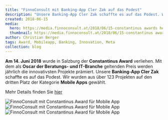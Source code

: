 ```yaml
---
title: "FinnoConsult mit Banking-App Cler Zak auf das Podest"
description: "Unsere Banking-App Cler Zak schaffte es auf das Podest. Wir wurden aus über 123 Projekten auf den dritten Platz der Kategorie Mobile Apps gewählt"
created: 2018-06-15
media:
  hero: https://media.finnoconsult.at/2018/06/15-constantinus awards hero.jpg
  thumbnail: https://media.finnoconsult.at/2018/06/15-constantinus awards thumb.jpg
author: Christian Berger
tags: Award, Mobileapp, Banking, Innovation, Meta
collection: blog
---
```


__Am 14. Juni 2018__ wurde in Salzburg der __Constantinus Award__ verliehen. Mit dem als __Oscar der Beratungs- und IT-Branche__ geltenden Preis werden jährlich die innovativsten Projekte prämiert. Unsere __Banking-App Cler Zak__ schaffte es auf das Podest. Wir wurden aus über 123 Projekten auf den dritten Platz der Kategorie __Mobile Apps__ gewählt.

Mehr Details finden Sie <a href="https://www.cler.ch/de/bank-cler/medien/medienmitteilung/?detail=https://xml.newsbox.ch/corporate_web/che/bankcoop/press_release/350_5391_4xil20.xml" target="_blank">hier</a>

<img src="https://media.finnoconsult.at/2018/06/15-constantinus awards foto1.jpg" alt="FinnoConsult mit Constantinus Award für Mobile App">
<img src="https://media.finnoconsult.at/2018/06/15-constantinus awards foto3.jpg" alt="FinnoConsult mit Constantinus Award für Mobile App">
<img src="https://media.finnoconsult.at/2018/06/15-constantinus awards foto4.jpg" alt="FinnoConsult mit Constantinus Award für Mobile App">
